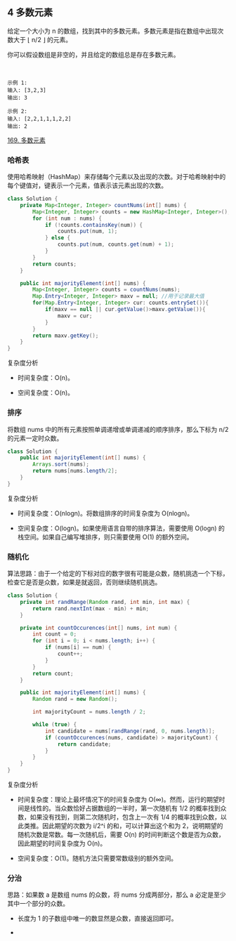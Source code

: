 ## 4 多数元素


给定一个大小为 n 的数组，找到其中的多数元素。多数元素是指在数组中出现次数大于 ⌊ n/2 ⌋ 的元素。

你可以假设数组是非空的，并且给定的数组总是存在多数元素。

 
```
示例 1:
输入: [3,2,3]
输出: 3

示例 2:
输入: [2,2,1,1,1,2,2]
输出: 2
```

[169. 多数元素](https://leetcode-cn.com/problems/majority-element/)

### 哈希表

使用哈希映射（HashMap）来存储每个元素以及出现的次数。对于哈希映射中的每个键值对，键表示一个元素，值表示该元素出现的次数。


```java
class Solution {
    private Map<Integer, Integer> countNums(int[] nums) {
        Map<Integer, Integer> counts = new HashMap<Integer, Integer>();
        for (int num : nums) {
            if (!counts.containsKey(num)) {
                counts.put(num, 1);
            } else {
                counts.put(num, counts.get(num) + 1);
            }
        }
        return counts;
    }

    public int majorityElement(int[] nums) {
        Map<Integer, Integer> counts = countNums(nums);
        Map.Entry<Integer, Integer> maxv = null; //用于记录最大值
        for(Map.Entry<Integer, Integer> cur: counts.entrySet()){
            if(maxv == null || cur.getValue()>maxv.getValue()){
                maxv = cur;
            }
        }
        return maxv.getKey();
    }
}
```

复杂度分析

* 时间复杂度：O(n)。

* 空间复杂度：O(n)。


### 排序

将数组 nums 中的所有元素按照单调递增或单调递减的顺序排序，那么下标为 n/2 的元素一定时众数。

```java
class Solution {
    public int majorityElement(int[] nums) {
        Arrays.sort(nums);
        return nums[nums.length/2];
    }
}
```

复杂度分析

* 时间复杂度：O(nlogn)。将数组排序的时间复杂度为 O(nlogn)。

* 空间复杂度：O(logn)。如果使用语言自带的排序算法，需要使用 O(logn) 的栈空间。如果自己编写堆排序，则只需要使用 O(1) 的额外空间。



### 随机化

算法思路：由于一个给定的下标对应的数字很有可能是众数，随机挑选一个下标，检查它是否是众数，如果是就返回，否则继续随机挑选。

```java
class Solution {
    private int randRange(Random rand, int min, int max) {
        return rand.nextInt(max - min) + min;
    }

    private int countOccurences(int[] nums, int num) {
        int count = 0;
        for (int i = 0; i < nums.length; i++) {
            if (nums[i] == num) {
                count++;
            }
        }
        return count;
    }

    public int majorityElement(int[] nums) {
        Random rand = new Random();

        int majorityCount = nums.length / 2;

        while (true) {
            int candidate = nums[randRange(rand, 0, nums.length)];
            if (countOccurences(nums, candidate) > majorityCount) {
                return candidate;
            }
        }
    }
}
```

复杂度分析

* 时间复杂度：理论上最坏情况下的时间复杂度为 O(∞)。然而，运行的期望时间是线性的。当众数恰好占据数组的一半时，第一次随机有 1/2 的概率找到众数，如果没有找到，则第二次随机时，包含上一次有 1/4 的概率找到众数，以此类推。因此期望的次数为 i/2^i 的和，可以计算出这个和为 2，说明期望的随机次数是常数。每一次随机后，需要 O(n) 的时间判断这个数是否为众数，因此期望的时间复杂度为 O(n)。

* 空间复杂度：O(1)。随机方法只需要常数级别的额外空间。


### 分治

思路：如果数 a 是数组 nums 的众数，将 nums 分成两部分，那么 a 必定是至少其中一个部分的众数。

* 长度为 1 的子数组中唯一的数显然是众数，直接返回即可。

* 




### 















